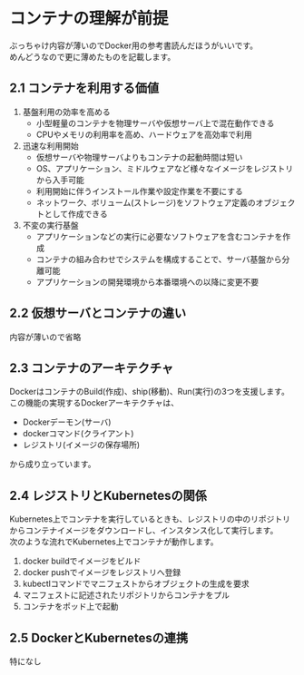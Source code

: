 # コンテナの理解が前提
ぶっちゃけ内容が薄いのでDocker用の参考書読んだほうがいいです。  
めんどうなので更に薄めたものを記載します。
## 2.1 コンテナを利用する価値
1. 基盤利用の効率を高める
    - 小型軽量のコンテナを物理サーバや仮想サーバ上で混在動作できる
    - CPUやメモリの利用率を高め、ハードウェアを高効率で利用
2. 迅速な利用開始
    - 仮想サーバや物理サーバよりもコンテナの起動時間は短い
    - OS、アプリケーション、ミドルウェアなど様々なイメージをレジストリから入手可能
    - 利用開始に伴うインストール作業や設定作業を不要にする
    - ネットワーク、ボリューム(ストレージ)をソフトウェア定義のオブジェクトとして作成できる
3. 不変の実行基盤
    - アプリケーションなどの実行に必要なソフトウェアを含むコンテナを作成
    - コンテナの組み合わせでシステムを構成することで、サーバ基盤から分離可能
    - アプリケーションの開発環境から本番環境への以降に変更不要
## 2.2 仮想サーバとコンテナの違い
内容が薄いので省略
## 2.3 コンテナのアーキテクチャ
DockerはコンテナのBuild(作成)、ship(移動)、Run(実行)の3つを支援します。  
この機能の実現するDockerアーキテクチャは、
- Dockerデーモン(サーバ)
- dockerコマンド(クライアント)
- レジストリ(イメージの保存場所)

から成り立っています。
## 2.4 レジストリとKubernetesの関係
Kubernetes上でコンテナを実行しているときも、レジストリの中のリポジトリからコンテナイメージをダウンロードし、インスタンス化して実行します。  
次のような流れでKubernetes上でコンテナが動作します。
1. docker buildでイメージをビルド
2. docker pushでイメージをレジストリへ登録
3. kubectlコマンドでマニフェストからオブジェクトの生成を要求
4. マニフェストに記述されたリポジトリからコンテナをプル
5. コンテナをポッド上で起動
## 2.5 DockerとKubernetesの連携
特になし
